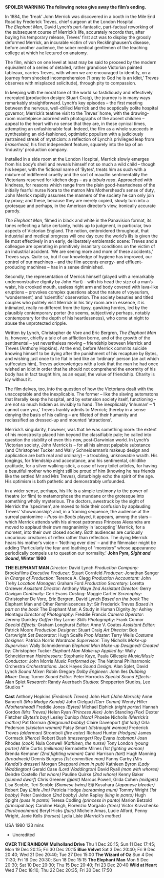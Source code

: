 

**SPOILER WARNING  The following notes give away the film’s ending.**

In 1884, the ‘freak’ John Merrick was discovered in a booth in the Mile End Road by Frederick Treves, chief surgeon at the London Hospital.  
_The Elephant Man_, David Lynch’s part-fantastic, part-factual reworking of the subsequent course of Merrick’s life, accurately records that, after buying his temporary release, Treves’ first act was to display the grossly deformed Merrick, an incurable victim of von Recklinghausen’s disease, before another audience, the sober medical gentlemen of the teaching college at which he lectured on anatomy.

The film, which on one level at least may be said to proceed by the modern equivalent of a series of detailed, rather grandiose Victorian painted tableaux, carries Treves, with whom we are encouraged to identify, on a journey from shocked incomprehension (‘I pray to God he is an idiot,’ Treves observes with misplaced solicitude), through pity to compassion.

In keeping with the moral tone of the world so fastidiously and effectively recreated (production design: Stuart Craig), the journey is in many ways remarkably straightforward. Lynch’s key episodes – the first meeting between the nervous, well-drilled Merrick and the sceptically polite hospital governor; Merrick’s teatime visit to the Treves’ home, with the drawing-room mantelpiece adorned with photographs of the absent children – appeal to the heart with no sense that they are, in these cynical times, attempting an unfashionable feat. Indeed, the film as a whole succeeds in synthesising an old-fashioned, optimistic populism with a judiciously restrained streak of mysticism: a reflection of Lynch’s privileged leap from _Eraserhead_, his first independent feature, squarely into the lap of an ‘industry’ production company.

Installed in a side room at the London Hospital, Merrick slowly emerges from his body’s shell and reveals himself not so much a wild child – though his keeper, with the fictional name of ‘Bytes’, treats him as such with a mixture of indifferent cruelty and the sort of maudlin sentimentality the Victorians reserved for kitchen dogs – as a _tabula rasa_. Approached with kindness, for reasons which range from the plain good-heartedness of the initially fearful nurse Nora to the matron Mrs Mothershead’s sense of duty, John Merrick rapidly assumes the manners of the society he can only join by proxy; and these, because they are merely copied, slowly turn into a grotesque and perhaps, in the American director’s view, ironically accurate parody.

_The Elephant Man_, filmed in black and white in the Panavision format, its tones reflecting a false certainty, holds up to judgment, in particular, two aspects of Victorian England. The notion, embroidered throughout, that industrial and medical progress will one day cure the world’s ills is given the lie most effectively in an early, deliberately emblematic scene: Treves and a colleague are operating in primitively insanitary conditions on the victim of an industrial accident. ‘We are seeing more and more of these accidents,’ Treves says. Quite so, but if our knowledge of hygiene has improved, our control of our machines – and the film accents energy- and effluent-producing machines – has in a sense diminished.

Secondly, the representation of Merrick himself (played with a remarkably undemonstrative dignity by John Hurt) – with his head the size of a man’s waist, his crooked mouth, useless right arm and body covered with lava-like eruptions – provokes complex questions about the nature of voyeurism, ‘wonderment’, and ‘scientific’ observation. The society beauties and titled couples who politely visit Merrick in his tiny room are in essence, it is intimated, really no different from the tipsy, gawking hordes, led by the plausibly contemporary porter (he seems, subjectively perhaps, notably contemporary for the depth of his heartlessness), who come at night to abuse the unprotected cripple.

Written by Lynch, Christopher de Vore and Eric Bergren, _The Elephant Man_ is, however, chiefly a tale of an affliction borne, and of the growth of the sentimental – yet nevertheless moving – friendship between Merrick and Treves (Anthony Hopkins). At the end, before Merrick commits suicide knowing himself to be dying after the punishment of his recapture by Bytes, and wishing just once to lie flat in bed like an ‘ordinary’ person (an act which suffocates him), Treves acknowledges with a look that the man he had once wished an idiot in order that he should not comprehend the enormity of his body has in fact taught him, as an equal, the value of friendship. Charity is icy without it.

The film delves, too, into the question of how the Victorians dealt with the unacceptable and the inexplicable. The former – like the slaving automatons that literally keep the hospital, and by extension society itself, functioning – are not so much hidden as invisibly to hand. The inexplicably ‘inhuman’ – ‘I cannot cure you,’ Treves frankly admits to Merrick; thereby in a sense denying the basis of his calling – are filleted of their humanity and reclassified as dressed-up and mounted ‘attractions’.

Merrick’s singularity, however, was that he was something more: the extent of his monstrosity placed him beyond the classifiable pale; he called into question the stability of even this new, post-Darwinian world. In Lynch’s Victorian society, John Merrick is – for all his almost palpable substance (and Christopher Tucker and Wally Schneiderman’s makeup design and application are both real and ordinary) – a troubling, unknowable wraith. His longings, for friendship and acceptance, and his sentimental, childlike gratitude, for a silver walking-stick, a case of ivory toilet articles, for having a beautiful mother who might still be proud of him (knowing he has friends like the settled Mr and Mrs Treves), disturbingly echo the spirit of the age. His optimism is both pathetic and demonstrably unfounded.

In a wider sense, perhaps, his life is a simple testimony to the power of theatre (or film) to metamorphose the mundane or the grotesque into something wholly mysterious. The doctors, awestruck by the sight of Merrick the ‘specimen’, are moved to hide their confusion by applauding Treves’ ‘showmanship’; and, in a framing sequence, the audience at the surreal pantomime – _Puss-in-Boots_ played, it appears, among the stars – which Merrick attends with his almost patroness Princess Alexandra are moved to applaud their own magnanimity in ‘accepting’ Merrick, for a moment, into their own closed society. Both audiences are curiously uncurious: creatures of reflex rather than reflection. The dying Merrick hears his mother’s voice – ‘Nothing ever dies’ – and the filmmaker might be adding ‘Particularly the fear and loathing of “monsters” whose appearance periodically compels us to question our normality.’
**John Pym, _Sight and Sound_, Winter 1980**

**THE ELEPHANT MAN**
_Director:_ David Lynch
_Production Company:_ Brooksfilms
_Executive Producer:_ Stuart Cornfeld
_Producer:_ Jonathan Sanger
_In Charge of Production:_ Terence A. Clegg
_Production Accountant:_ John Trehy
_Location Manager:_ Graham Ford
_Production Secretary:_ Loretta Ordewer
_Assistant Director:_ Anthony Waye
_2nd Assistant Director:_ Gerry Gavigan
_Continuity:_ Ceri Evans
_Casting:_ Maggie Cartier
_Screenplay:_ Christopher De Vore, Eric Bergren, David Lynch
_Based on the book_ The Elephant Man and Other Reminiscences _by:_ Sir Frederick Treves
_Based in part on the book_ The Elephant Man: A Study in Human Dignity _by:_ Ashley Montagu
_Director of Photography:_ Freddie Francis
_Camera Operator:_ Jeremy Dunkley
_Gaffer:_ Roy Larner
_Stills Photography:_ Frank Connor
_Special Effects:_ Graham Longhurst
_Editor:_ Anne V. Coates
_Assistant Editor:_ Patrick Moore
_Production Designer:_ Stuart Craig
_Art Director:_ Bob Cartwright
_Set Decorator:_ Hugh Scaife
_Prop Master:_ Terry Wells
_Costume Designer:_ Patricia Norris
_Wardrobe Supervisor:_ Tiny Nicholls
_Make-up Supervisor:_ Wally Schneiderman
_Elephant Man Make-up Designed/ Created by:_ Christopher Tucker
_Elephant Man Make-up Applied by:_ Wally Schneiderman
_Hairdressers:_ Stephanie Kaye, Paula Gillespie
_Music/Music Conductor:_ John Morris
_Music Performed by:_ The National Philharmonic Orchestra
_Orchestrations:_ Jack Hayes
_Sound Design:_ Alan Splet, David Lynch
_Sound Mixer:_ Robin Gregory
_Dolby Engineer:_ John Iles
_Dubbing Mixer:_ Doug Turner
_Sound Editor:_ Peter Horrocks
_Special Sound Effects:_ Alan Splet
_Research:_ Randy Auerbach
_Studios:_ Shepperton Studios, Lee Studios *

**Cast**
Anthony Hopkins _(Frederick Treves)_
John Hurt _(John Merrick)_
Anne Bancroft _(Mrs Madge Kendal)_
John Gielgud _(Carr Gomm)_
Wendy Hiller _(Mothershead)_
Freddie Jones _(Bytes)_
Michael Elphick _(night porter)_
Hannah Gordon _(Mrs Treves)_
Helen Ryan _(Princess Alex)_
John Standing _(Fox)_
Dexter Fletcher _(Bytes’s boy)_
Lesley Dunlop _(Nora)_
Phoebe Nicholls _(Merrick’s mother)_
Pat Gorman _(fairground bobby)_
Claire Davenport _(fat lady)_
Orla Pederson _(skeleton woman)_
Patsy Smart _(distraught woman)_
Frederick Treves _(alderman)_
Stromboli _(fire eater)_
Richard Hunter _(Hodges)_
James Cormack _(Pierce)_
Robert Bush _(messenger)_
Roy Evans _(cabman)_
Joan Rhodes _(cook)_
Nula Conwell _(Kathleen, the nurse)_
Tony London _(young porter)_
Alfie Curtis _(milkman)_
Bernadette Milnes _(1st fighting woman)_
Brenda Kempner _(2nd fighting woman)_
Carol Harrison _(tart)_
Hugh Manning _(broadneck)_
Dennis Burgess _(1st committee man)_
Fanny Carby _(Mrs Kendal’s dresser)_
Morgan Sheppard _(man in pub)_
Kathleen Byron _(Lady Waddington)_
Gerald Case _(Lord Waddington)_
David Ryall _(man with whores)_
Deirdre Costello _(1st whore)_
Pauline Quirke _(2nd whore)_
Kenny Baker _(plumed dwarf)_
Chris Greener _(giant)_
Marcus Powell, Gilda Cohen _(midgets)_
Lisa Scoble, Teri Scoble _(Siamese twins)_
Eiji Kusuhara _(Japanese bleeder)_
Robert Day _(Little Jim)_
Patricia Hodge _(screaming mum)_
Tommy Wright _(1st bobby)_
Peter Davidson _(2nd bobby)_
John Rapley _(king in panto)_
Hugh Spight _(puss in panto)_
Teresa Codling _(princess in panto)_
Marion Betzold _(principal boy)_
Caroline Haigh, Florenzio Morgado _(trees)_
Victor Kravchenko _(lion/coachman)_
Beryl Hicks _(fairy)_
Michele Amas, Lucie Alford, Penny Wright, Janie Kells _(horses)_
Lydia Lisle _(Merrick’s mother)_

USA 1980
123 mins
* Uncredited

**OVER THE RAINBOW**
**Mulholland Drive**
Thu 1 Dec 20:15; Sun 11 Dec 17:45; Mon 19 Dec 20:15; Fri 30 Dec 20:15
**Blue Velvet**
Sat 3 Dec 20:40; Fri 9 Dec 20:40; Wed 21 Dec 20:40; Tue 27 Dec 15:00
**The Wizard of Oz**
Sun 4 Dec 11:30; Fri 16 Dec 20:30; Sun 18 Dec 15:15
**The Elephant Man**
Mon 5 Dec 20:30; Sat 10 Dec 20:30; Thu 15 Dec 20:40; Fri 23 Dec 20:40
**Wild at Heart**
Wed 7 Dec 18:10; Thu 22 Dec 20:35; Fri 30 Dec 17:50
<!--stackedit_data:
eyJoaXN0b3J5IjpbNDIwNTA2MTc2XX0=
-->